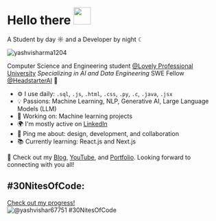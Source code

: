  # Hello there <img src="https://github.com/user-attachments/assets/ef8aa47e-72db-4604-9985-6107dc3ad4cb" width="40" height="40" />
A Student by day ☼ and a Developer by night ☾

<p align="left"> <img src="https://komarev.com/ghpvc/?username=yashvisharma1204&label=Profile%20views&color=0e75b6&style=flat" alt="yashvisharma1204" /> </p>

Computer Science and Engineering student [@Lovely Professional University](https://www.lpu.in/) <i>Specializing in AI and Data Engineering</i>
SWE Fellow [@HeadstarterAI](http://app.theheadstarter.com) 👑

- ⚙️ I use daily: `.sql`, `.js`, `.html`, `.css`, `.py`, `.c`, `.java`, `.jsx`
- 💡 Passions: Machine Learning, NLP, Generative AI, Large Language Models (LLM)
- 💅 Working on: Machine learning projects
- 🌍 I'm mostly active on [LinkedIn](https://www.linkedin.com/in/yashvi-sharma-150863220/)
- 💬 Ping me about: design, development, and collaboration
- 📚 Currently learning: React.js and Next.js

🚀 Check out my [Blog](#), [YouTube](#), and [Portfolio](https://portfolio-three-wheat-21.vercel.app).
Looking forward to connecting with you all!

## #30NitesOfCode:
  [Check out my progress!](https://www.codedex.io/@yashvishar67751/30-nites-of-code)  
  ![@yashvishar67751 #30NitesOfCode](https://www.codedex.io/api/petStatus?user=yashvishar67751)

